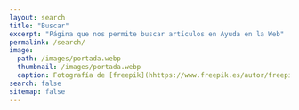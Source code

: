 ```yaml
---
layout: search
title: "Buscar"
excerpt: "Página que nos permite buscar artículos en Ayuda en la Web"
permalink: /search/
image:
  path: /images/portada.webp
  thumbnail: /images/portada.webp
  caption: Fotografía de [freepik](hhttps://www.freepik.es/autor/freepik)
search: false
sitemap: false
---
```

